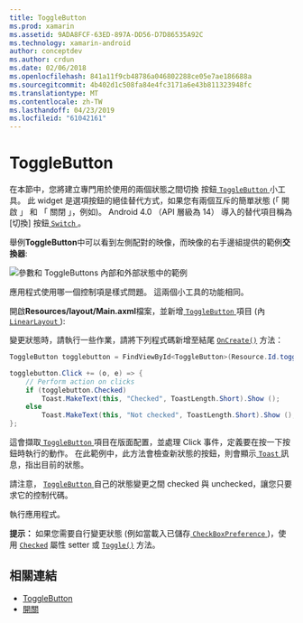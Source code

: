 ```yaml
---
title: ToggleButton
ms.prod: xamarin
ms.assetid: 9ADA8FCF-63ED-897A-DD56-D7D86535A92C
ms.technology: xamarin-android
author: conceptdev
ms.author: crdun
ms.date: 02/06/2018
ms.openlocfilehash: 841a11f9cb48786a046802288ce05e7ae186688a
ms.sourcegitcommit: 4b402d1c508fa84e4fc3171a6e43b811323948fc
ms.translationtype: MT
ms.contentlocale: zh-TW
ms.lasthandoff: 04/23/2019
ms.locfileid: "61042161"
---
```

# <a name="togglebutton"></a>ToggleButton

在本節中，您將建立專門用於使用的兩個狀態之間切換 按鈕[ `ToggleButton` ](https://developer.xamarin.com/api/type/Android.Widget.ToggleButton/)小工具。 此 widget 是選項按鈕的絕佳替代方式，如果您有兩個互斥的簡單狀態 (「 開啟 」 和 「 關閉 」，例如)。 Android 4.0 （API 層級為 14） 導入的替代項目稱為 [切換] 按鈕[ `Switch` ](https://developer.xamarin.com/api/type/Android.Widget.Switch/)。

舉例**ToggleButton**中可以看到左側配對的映像，而映像的右手邊組提供的範例**交換器**:

![參數和 ToggleButtons 內部和外部狀態中的範例](toggle-button-images/togglebutton-switch.png)  

應用程式使用哪一個控制項是樣式問題。 這兩個小工具的功能相同。

開啟**Resources/layout/Main.axml**檔案，並新增[ `ToggleButton` ](https://developer.xamarin.com/api/type/Android.Widget.ToggleButton/)項目 (內[ `LinearLayout` ](https://developer.xamarin.com/api/type/Android.Widget.LinearLayout/)):

變更狀態時，請執行一些作業，請將下列程式碼新增至結尾 [`OnCreate()`](https://developer.xamarin.com/api/member/Android.App.Activity.OnCreate/p/Android.OS.Bundle/Android.OS.PersistableBundle)
方法：

```csharp
ToggleButton togglebutton = FindViewById<ToggleButton>(Resource.Id.togglebutton);

togglebutton.Click += (o, e) => {
    // Perform action on clicks
    if (togglebutton.Checked)
        Toast.MakeText(this, "Checked", ToastLength.Short).Show ();
    else
        Toast.MakeText(this, "Not checked", ToastLength.Short).Show ();
};
```

這會擷取[ `ToggleButton` ](https://developer.xamarin.com/api/type/Android.Widget.ToggleButton/)項目在版面配置，並處理 Click 事件，定義要在按一下按鈕時執行的動作。 在此範例中，此方法會檢查新狀態的按鈕，則會顯示[ `Toast` ](https://developer.xamarin.com/api/type/Android.Widget.Toast/)訊息，指出目前的狀態。

請注意， [ `ToggleButton` ](https://developer.xamarin.com/api/type/Android.Widget.ToggleButton/)自己的狀態變更之間 checked 與 unchecked，讓您只要求它的控制代碼。

執行應用程式。


**提示：** 如果您需要自行變更狀態 (例如當載入已儲存[ `CheckBoxPreference` ](https://developer.xamarin.com/api/type/Android.Preferences.CheckBoxPreference/))，使用 [`Checked`](https://developer.xamarin.com/api/property/Android.Widget.CompoundButton.Checked/)
屬性 setter 或 [`Toggle()`](https://developer.xamarin.com/api/member/Android.Widget.CompoundButton.Toggle/)
方法。


## <a name="related-links"></a>相關連結

- [ToggleButton](https://developer.android.com/reference/android/widget/ToggleButton.html)
- [開關](https://developer.android.com/reference/android/widget/Switch.html)
